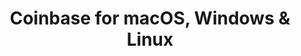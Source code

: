 ---
name: Coinbase
url: 'https://www.coinbase.com/'
category: Finance
title: 'Coinbase for macOS, Windows & Linux'
key: coinbase

---